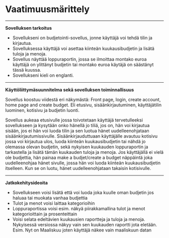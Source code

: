 # Vaatimuusmärittely

---

**Sovelluksen tarkoitus**

- Sovellukseni on budjetointi-sovellus, jonne käyttäjä voi tehdä tilin ja kirjautua.
- Sovelluksessa käyttäjä voi asettaa kiinteän kuukausibudjetin ja lisätä tuloja ja menoja.
- Sovellus näyttää loppuraportin, jossa se ilmoittaa montako euroa käyttäjä on ylittänyt budjetin tai montako euroa käytäjä on säästänyt tässä kuussa.
- Sovellukseni kieli on englanti.

---

**Käyttöliittymäsuunnitelma sekä sovelluksen toiminnallisuus**

Sovellus koostuu viidestä eri näkymästä: Front page, login, create account, home page and create budget.
Eli etusivu, sisäänkirjautuminen, käyttäjätilin luominen, kotisivu ja budjetin luonti.

Sovellus aukeaa etusivulle jossa toivotetaan käyttäjä tervetulleeksi sovellukseen ja kysytään onko hänellä jo tiliä, jos on, hän voi kirjautua sisään, jos ei hän voi luoda tilin ja sen luotua hänet uudelleenohjataan sisäänkirjautumissivulle. Sisäänkirjauduttuaan käyttäjälle avautuu kotisivu jossa voi kirjautua ulos, luoda kiinteän kuukausibudjetin tai nähdä jo olemassa olevan budjetin, sekä nykyisen kuukauden loppuraportin ja tarkastella ja lisätä tämän kuukauden tuloja ja menoja. Jos käyttäjällä ei vielä ole budjettia, hän painaa make a budjet/create a budget näppäintä joka uudelleenohjaa hänet sivulle, jossa hän voi luoda kiinteän kuukausibudjetin itselleen. Kun se on luotu, hänet uudelleenohjataan takaisin kotisivulle.

---

**Jatkokehitysideoita**

- Sovellukseen voisi lisätä että voi luoda joka kuulle oman budjetin jos haluaa tai muokata vanhaa budjettia
- Tulot ja menot voisi laittaa kategorioihin
- Loppuraportissa voisi esim. näkyä piirakkamallina tulot ja menot kategorioittain ja prosenteittain
- Voisi selata edeltävien kuukausien raportteja ja tuloja ja menoja. Nykyisessä versiossa näkyy vain sen kuukauden raportti jota eletään. Esim. Nyt on Maaliskuu joten käyttäjä näkee vain maaliskuun datan
